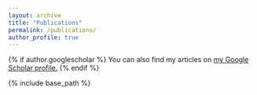 ```yaml
---
layout: archive
title: "Publications"
permalink: /publications/
author_profile: true
---
```


{% if author.googlescholar %}
  You can also find my articles on <u><a href="{{author.googlescholar}}">my Google Scholar profile</a>.</u>
{% endif %}

{% include base_path %}


<script src="https://bibbase.org/service/mendeley/6bce6ab9-03b5-36ad-a474-26e482dc52c3?jsonp=1&theme=simple&authorFirst=1&owner='Lin, J'"></script> 